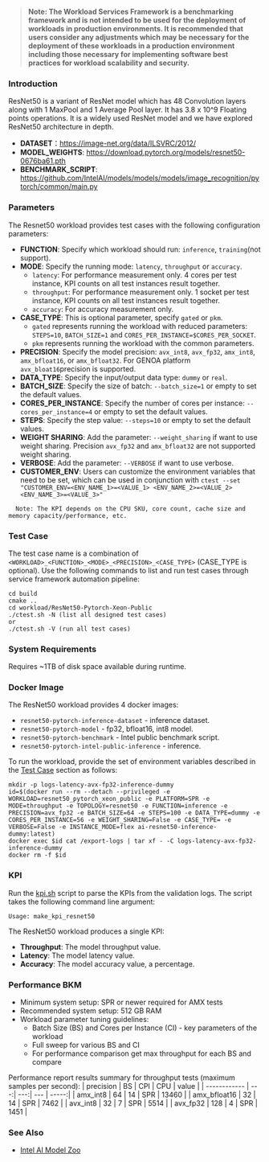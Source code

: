 >
> **Note: The Workload Services Framework is a benchmarking framework and is not intended to be used for the deployment of workloads in production environments. It is recommended that users consider any adjustments which may be necessary for the deployment of these workloads in a production environment including those necessary for implementing software best practices for workload scalability and security.**
>
### Introduction

ResNet50 is a variant of ResNet model which has 48 Convolution layers along with 1 MaxPool and 1 Average Pool layer. It has 3.8 x 10^9 Floating points operations. It is a widely used ResNet model and we have explored ResNet50 architecture in depth.

- **DATASET**：https://image-net.org/data/ILSVRC/2012/
- **MODEL_WEIGHTS**: https://download.pytorch.org/models/resnet50-0676ba61.pth
- **BENCHMARK_SCRIPT**: https://github.com/IntelAI/models/models/models/image_recognition/pytorch/common/main.py

### Parameters

The Resnet50 workload provides test cases with the following configuration parameters:
- **FUNCTION**: Specify which workload should run: `inference`, `training`(not support).
- **MODE**: Specify the running mode: `latency`, `throughput` or `accuracy`.
  * `latency`: For performance measurement only. 4 cores per test instance, KPI counts on all test instances result together.
  * `throughput`: For performance measurement only. 1 socket per test instance, KPI counts on all test instances result together.
  * `accuracy`: For accuracy measurement only.
- **CASE_TYPE**: This is optional parameter, specify `gated` or `pkm`.  
  - `gated` represents running the workload with reduced parameters: `STEPS=10`, `BATCH_SIZE=1` and `CORES_PER_INSTANCE=$CORES_PER_SOCKET`.
  - `pkm` represents running the workload with the common parameters.
- **PRECISION**: Specify the model precision: `avx_int8`, `avx_fp32`, `amx_int8`, `amx_bfloat16`, or `amx_bfloat32`. For GENOA platform `avx_bloat16`precision is supported.
- **DATA_TYPE**: Specify the input/output data type: `dummy` or `real`. 
- **BATCH_SIZE**: Specify the size of batch: `--batch_size=1` or empty to set the default values.
- **CORES_PER_INSTANCE**: Specify the number of cores per instance: `--cores_per_instance=4` or empty to set the default values.
- **STEPS**: Specify the step value: `--steps=10` or empty to set the default values.
- **WEIGHT SHARING**: Add the parameter: `--weight_sharing` if want to use weight sharing. Precision `avx_fp32` and `amx_bfloat32` are not supported weight sharing.
- **VERBOSE**: Add the parameter: `--VERBOSE` if want to use verbose.
- **CUSTOMER_ENV**: Users can customize the environment variables that need to be set, which can be used in conjunction with `ctest --set "CUSTOMER_ENV=<ENV_NAME_1>=<VALUE_1> <ENV_NAME_2>=<VALUE_2> <ENV_NAME_3>=<VALUE_3>"`

```
  Note: The KPI depends on the CPU SKU, core count, cache size and memory capacity/performance, etc.
```

### Test Case

The test case name is a combination of `<WORKLOAD>_<FUNCTION>_<MODE>_<PRECISION>_<CASE_TYPE>` (CASE_TYPE is optional). Use the following commands to list and run test cases through service framework automation pipeline:
```
cd build
cmake ..
cd workload/ResNet50-Pytorch-Xeon-Public
./ctest.sh -N (list all designed test cases)
or
./ctest.sh -V (run all test cases) 
```

### System Requirements

Requires ~1TB of disk space available during runtime. 


### Docker Image

The ResNet50 workload provides 4 docker images:
- `resnet50-pytorch-inference-dataset` - inference dataset.
- `resnet50-pytorch-model` - fp32, bfloat16, int8 model.
- `resnet50-pytorch-benchmark` - Intel public benchmark script.
- `resnet50-pytorch-intel-public-inference` - inference.

To run the workload, provide the set of environment variables described in the [Test Case](#Test-Case) section as follows:

```
mkdir -p logs-latency-avx-fp32-inference-dummy
id=$(docker run --rm --detach --privileged -e WORKLOAD=resnet50_pytorch_xeon_public -e PLATFORM=SPR -e MODE=throughput -e TOPOLOGY=resnet50 -e FUNCTION=inference -e PRECISION=avx_fp32 -e BATCH_SIZE=64 -e STEPS=100 -e DATA_TYPE=dummy -e CORES_PER_INSTANCE=56 -e WEIGHT_SHARING=False -e CASE_TYPE= -e VERBOSE=False -e INSTANCE_MODE=flex ai-resnet50-inference-dummy:latest)
docker exec $id cat /export-logs | tar xf - -C logs-latency-avx-fp32-inference-dummy
docker rm -f $id
```

### KPI

Run the [kpi.sh](kpi.sh) script to parse the KPIs from the validation logs. The script takes the following command line argument:

```
Usage: make_kpi_resnet50
```

The ResNet50 workload produces a single KPI:
- **Throughput**: The model throughput value.
- **Latency**: The model latency value.
- **Accuracy**: The model accuracy value, a percentage.

### Performance BKM
- Minimum system setup: SPR or newer required for AMX tests
- Recommended system setup: 512 GB RAM
- Workload parameter tuning guidelines:
  - Batch Size (BS) and Cores per Instance (CI) - key parameters of the workload​
  - Full sweep for various BS and CI
  - For performance comparison get max throughput for each BS and compare

Performance report results summary for throughput tests (maximum samples per second):
| precision    | BS  | CPI | CPU | value |
| ------------ | ---:| ---:| --- | -----:|
| amx_int8     | 64  |  14 | SPR | 13460 |
| amx_bfloat16 | 32  |  14 | SPR | 7462  |
| avx_int8     | 32  |  7  | SPR | 5514  |
| avx_fp32     | 128 |  4  | SPR | 1451  |


### See Also

- [Intel AI Model Zoo](https://github.com/IntelAI/models/tree/spr-launch-public) 
